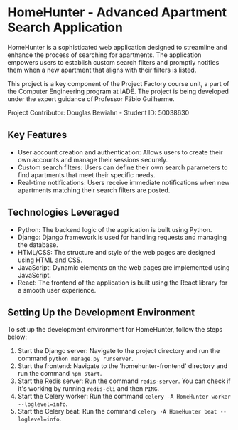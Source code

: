 # HomeHunter - Advanced Apartment Search Application

HomeHunter is a sophisticated web application designed to streamline and enhance the process of searching for apartments. The application empowers users to establish custom search filters and promptly notifies them when a new apartment that aligns with their filters is listed.

This project is a key component of the Project Factory course unit, a part of the Computer Engineering program at IADE. The project is being developed under the expert guidance of Professor Fábio Guilherme.

Project Contributor: Douglas Bewiahn - Student ID: 50038630

## Key Features

- User account creation and authentication: Allows users to create their own accounts and manage their sessions securely.
- Custom search filters: Users can define their own search parameters to find apartments that meet their specific needs.
- Real-time notifications: Users receive immediate notifications when new apartments matching their search filters are posted.

## Technologies Leveraged

- Python: The backend logic of the application is built using Python.
- Django: Django framework is used for handling requests and managing the database.
- HTML/CSS: The structure and style of the web pages are designed using HTML and CSS.
- JavaScript: Dynamic elements on the web pages are implemented using JavaScript.
- React: The frontend of the application is built using the React library for a smooth user experience.

## Setting Up the Development Environment

To set up the development environment for HomeHunter, follow the steps below:

1. Start the Django server: Navigate to the project directory and run the command `python manage.py runserver`.
2. Start the frontend: Navigate to the 'homehunter-frontend' directory and run the command `npm start`.
3. Start the Redis server: Run the command `redis-server`. You can check if it's working by running `redis-cli` and then `PING`.
4. Start the Celery worker: Run the command `celery -A HomeHunter worker --loglevel=info`.
5. Start the Celery beat: Run the command `celery -A HomeHunter beat --loglevel=info`.

